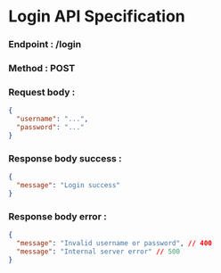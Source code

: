 # Login API Specification

### Endpoint : /login

### Method : POST

### Request body :

```json
{
  "username": "...",
  "password": "..."
}
```

### Response body success :

```json
{
  "message": "Login success"
}
```

### Response body error :

```json
{
  "message": "Invalid username or password", // 400
  "message": "Internal server error" // 500
}
```
